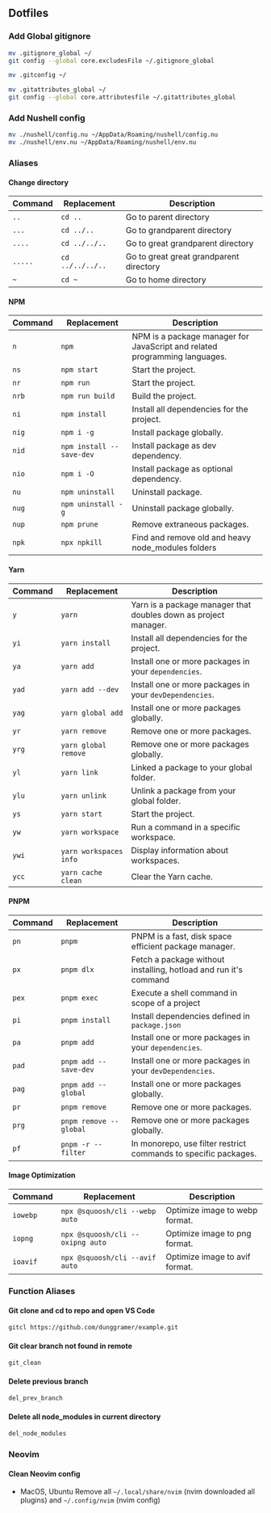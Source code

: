 ## Dotfiles

### Add Global gitignore

```bash
mv .gitignore_global ~/
git config --global core.excludesFile ~/.gitignore_global
```

```bash
mv .gitconfig ~/
```

```bash
mv .gitattributes_global ~/
git config --global core.attributesfile ~/.gitattributes_global
```

### Add Nushell config

```bash
mv ./nushell/config.nu ~/AppData/Roaming/nushell/config.nu
mv ./nushell/env.nu ~/AppData/Roaming/nushell/env.nu
```


### Aliases

#### Change directory
| Command | Replacement     | Description                             |
| ------- | -----------     | --------------------------------------- |
| `..`    | `cd ..`         | Go to parent directory                  |
| `...`   | `cd ../..`      | Go to grandparent directory             |
| `....`  | `cd ../../..`   | Go to great grandparent directory       |
| `.....` | `cd ../../../..`| Go to great great grandparent directory |
| `~`     | `cd ~`          | Go to home directory                    |

#### NPM

| Command | Replacement              | Description                                                                |
| ------- | ------------------------ | -------------------------------------------------------------------------- |
| `n`     | `npm`                    | NPM is a package manager for JavaScript and related programming languages. |
| `ns`    | `npm start`              | Start the project.                                                         |
| `nr`    | `npm run`                | Start the project.                                                         |
| `nrb`   | `npm run build`          | Build the project.                                                         |
| `ni`    | `npm install`            | Install all dependencies for the project.                                  |
| `nig`   | `npm i -g`               | Install package globally.                                                  |
| `nid`   | `npm install --save-dev` | Install package as dev dependency.                                         |
| `nio`   | `npm i -O`               | Install package as optional dependency.                                    |
| `nu`    | `npm uninstall`          | Uninstall package.                                                         |
| `nug`   | `npm uninstall -g`       | Uninstall package globally.                                                |
| `nup`   | `npm prune`              | Remove extraneous packages.                                                |
| `npk`   | `npx npkill`             | Find and remove old and heavy node_modules folders                         |

#### Yarn
| Command | Replacement              | Description                                                                |
| ------- | ------------------------ | -------------------------------------------------------------------------- |
| `y`     | `yarn`                   | Yarn is a package manager that doubles down as project manager.            |
| `yi`    | `yarn install`           | Install all dependencies for the project.                                  |
| `ya`    | `yarn add`               | Install one or more packages in your `dependencies`.                       |
| `yad`   | `yarn add --dev`         | Install one or more packages in your `devDependencies`.                    |
| `yag`   | `yarn global add`        | Install one or more packages globally.                                     |
| `yr`    | `yarn remove`            | Remove one or more packages.                                               |
| `yrg`   | `yarn global remove`     | Remove one or more packages globally.                                      |
| `yl`    | `yarn link`              | Linked a package to your global folder.                                    |
| `ylu`   | `yarn unlink`            | Unlink a package from your global folder.                                  |
| `ys`    | `yarn start`             | Start the project.                                                         |
| `yw`    | `yarn workspace`         | Run a command in a specific workspace.                                     |
| `ywi`   | `yarn workspaces info`   | Display information about workspaces.                                      |
| `ycc`   | `yarn cache clean`       | Clear the Yarn cache.                                                      |

#### PNPM
| Command | Replacement              | Description                                                                |
| ------- | ------------------------ | -------------------------------------------------------------------------- |
| `pn`    | `pnpm`                   | PNPM is a fast, disk space efficient package manager.                      |
| `px`    | `pnpm dlx`               | Fetch a package without installing, hotload and run it's command           |
| `pex`   | `pnpm exec`              | Execute a shell command in scope of a project                              |
| `pi`    | `pnpm install`           | Install dependencies defined in `package.json`                             |
| `pa`    | `pnpm add`               | Install one or more packages in your `dependencies`.                       |
| `pad`   | `pnpm add --save-dev`    | Install one or more packages in your `devDependencies`.                    |
| `pag`   | `pnpm add --global`      | Install one or more packages globally.                                     |
| `pr`    | `pnpm remove`            | Remove one or more packages.                                               |
| `prg`   | `pnpm remove --global`   | Remove one or more packages globally.                                      |
| `pf`    | `pnpm -r --filter`       | In monorepo, use filter restrict commands to specific packages.            |

#### Image Optimization
| Command | Replacement                      | Description                                                        |
| ------- | -------------------------------- | -------------------------------------------------------------------|
| `iowebp`| `npx @squoosh/cli --webp auto`   | Optimize image to webp format.                                     |
| `iopng` | `npx @squoosh/cli --oxipng auto` | Optimize image to png format.                                      |
| `ioavif`| `npx @squoosh/cli --avif auto`   | Optimize image to avif format.                                     |

### Function Aliases

#### Git clone and cd to repo and open VS Code

```bash
gitcl https://github.com/dunggramer/example.git
```

#### Git clear branch not found in remote

```bash
git_clean
```

#### Delete previous branch
```bash
del_prev_branch
```

#### Delete all node_modules in current directory

```bash
del_node_modules
```

### Neovim
#### Clean Neovim config
+ MacOS, Ubuntu
Remove all `~/.local/share/nvim` (nvim downloaded all plugins) and `~/.config/nvim` (nvim config)
